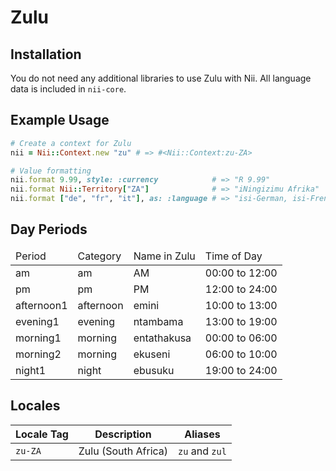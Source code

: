 <!-- This file has been generated. Source: languages/_template.md.erb -->

# Zulu

## Installation

You do not need any additional libraries to use Zulu with Nii.
All language data is included in `nii-core`.

## Example Usage

``` ruby
# Create a context for Zulu
nii = Nii::Context.new "zu" # => #<Nii::Context:zu-ZA>

# Value formatting
nii.format 9.99, style: :currency            # => "R 9.99"
nii.format Nii::Territory["ZA"]              # => "iNingizimu Afrika"
nii.format ["de", "fr", "it"], as: :language # => "isi-German, isi-French, ne-isi-Italian"
```

## Day Periods


<table>
  <thead>
    <tr>
      <td>Period</td>
      <td>Category</td>
      <td>Name in Zulu</td>
      <td>Time of Day</td>
    </tr>
  </thead>
  <tbody>
    <tr>
      <td>am</td>
      <td>am</td>
      <td>AM</td>
      <td>00:00 to 12:00</td>
    </tr>
    <tr>
      <td>pm</td>
      <td>pm</td>
      <td>PM</td>
      <td>12:00 to 24:00</td>
    </tr>
    <tr>
      <td>afternoon1</td>
      <td>afternoon</td>
      <td>emini</td>
      <td>10:00 to 13:00</td>
    </tr>
    <tr>
      <td>evening1</td>
      <td>evening</td>
      <td>ntambama</td>
      <td>13:00 to 19:00</td>
    </tr>
    <tr>
      <td>morning1</td>
      <td>morning</td>
      <td>entathakusa</td>
      <td>00:00 to 06:00</td>
    </tr>
    <tr>
      <td>morning2</td>
      <td>morning</td>
      <td>ekuseni</td>
      <td>06:00 to 10:00</td>
    </tr>
    <tr>
      <td>night1</td>
      <td>night</td>
      <td>ebusuku</td>
      <td>19:00 to 24:00</td>
    </tr>
  </tbody>
</table>



## Locales

<table>
  <thead>
    <tr>
      <th>Locale Tag</th>
      <th>Description</th>
      <th>Aliases</th>
    </tr>
  </thead>
  <tbody>
    <tr>
      <td><code>zu-ZA</code></td>
      <td>Zulu (South Africa)</td>
      <td><code>zu</code> and <code>zul</code></td>
    </tr>
  </tbody>
</table>

